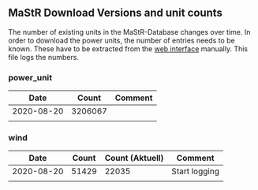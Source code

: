 ## MaStR Download Versions and unit counts

The number of existing units in the MaStR-Database changes over time.
In order to download the power units, the number of entries needs to be known.
These have to be extracted from the [web interface](https://www.marktstammdatenregister.de/MaStR/Einheit/Einheiten/ErweiterteOeffentlicheEinheitenuebersicht) manually. 
This file logs the numbers.

### power_unit

| Date | Count | Comment |
|---|---|---|
| 2020-08-20 | 3206067 |  |
|  |  |  |


### wind

| Date | Count | Count (Aktuell) | Comment |
|---|---|---|---|
| 2020-08-20 | 51429 | 22035 | Start logging |
|  |  |  |  |